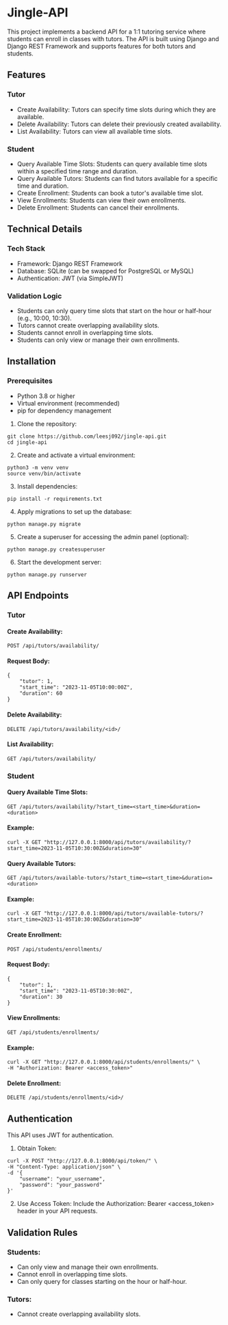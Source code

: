 # Jingle-API

This project implements a backend API for a 1:1 tutoring service where students can enroll in classes with tutors.
The API is built using Django and Django REST Framework and supports features for both tutors and students.

## Features
### Tutor
- Create Availability: Tutors can specify time slots during which they are available.
- Delete Availability: Tutors can delete their previously created availability.
- List Availability: Tutors can view all available time slots.

### Student
- Query Available Time Slots: Students can query available time slots within a specified time range and duration.
- Query Available Tutors: Students can find tutors available for a specific time and duration.
- Create Enrollment: Students can book a tutor's available time slot.
- View Enrollments: Students can view their own enrollments.
- Delete Enrollment: Students can cancel their enrollments.

## Technical Details
### Tech Stack
- Framework: Django REST Framework
- Database: SQLite (can be swapped for PostgreSQL or MySQL)
- Authentication: JWT (via SimpleJWT)

### Validation Logic
- Students can only query time slots that start on the hour or half-hour (e.g., 10:00, 10:30).
- Tutors cannot create overlapping availability slots.
- Students cannot enroll in overlapping time slots.
- Students can only view or manage their own enrollments.

## Installation
### Prerequisites
- Python 3.8 or higher
- Virtual environment (recommended)
- pip for dependency management

1. Clone the repository:
```
git clone https://github.com/leesj092/jingle-api.git
cd jingle-api
```

2. Create and activate a virtual environment:
```
python3 -m venv venv
source venv/bin/activate
```

3. Install dependencies:
```
pip install -r requirements.txt
```

4. Apply migrations to set up the database:
```
python manage.py migrate
```

5. Create a superuser for accessing the admin panel (optional):
```
python manage.py createsuperuser
```

6. Start the development server:
```
python manage.py runserver
```

## API Endpoints
### Tutor
#### Create Availability:
`POST /api/tutors/availability/`

#### Request Body:
```
{
    "tutor": 1,
    "start_time": "2023-11-05T10:00:00Z",
    "duration": 60
}
```

#### Delete Availability:
`DELETE /api/tutors/availability/<id>/`

#### List Availability:
`GET /api/tutors/availability/`

### Student
#### Query Available Time Slots:
`GET /api/tutors/availability/?start_time=<start_time>&duration=<duration>`
#### Example:
```
curl -X GET "http://127.0.0.1:8000/api/tutors/availability/?start_time=2023-11-05T10:30:00Z&duration=30"
```

#### Query Available Tutors:
`GET /api/tutors/available-tutors/?start_time=<start_time>&duration=<duration>`
#### Example:
```
curl -X GET "http://127.0.0.1:8000/api/tutors/available-tutors/?start_time=2023-11-05T10:30:00Z&duration=30"
```

#### Create Enrollment:
`POST /api/students/enrollments/`
#### Request Body:
```
{
    "tutor": 1,
    "start_time": "2023-11-05T10:30:00Z",
    "duration": 30
}
```

#### View Enrollments:
`GET /api/students/enrollments/`
#### Example:
```
curl -X GET "http://127.0.0.1:8000/api/students/enrollments/" \
-H "Authorization: Bearer <access_token>"
```

#### Delete Enrollment:
`DELETE /api/students/enrollments/<id>/`

## Authentication
This API uses JWT for authentication.

1. Obtain Token:
```
curl -X POST "http://127.0.0.1:8000/api/token/" \
-H "Content-Type: application/json" \
-d '{
    "username": "your_username",
    "password": "your_password"
}'
```
2. Use Access Token:
Include the Authorization: Bearer <access_token> header in your API requests.

## Validation Rules
### Students:
- Can only view and manage their own enrollments.
- Cannot enroll in overlapping time slots.
- Can only query for classes starting on the hour or half-hour.
### Tutors:
- Cannot create overlapping availability slots.

